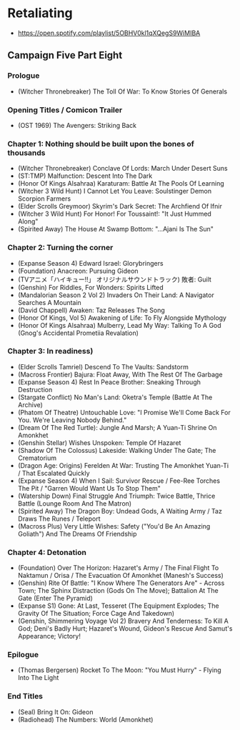 # Retaliating

* https://open.spotify.com/playlist/5OBHV0kl1qXQegS9WiMIBA

## Campaign Five Part Eight
### Prologue

* (Witcher Thronebreaker) The Toll Of War: To Know Stories Of Generals

### Opening Titles / Comicon Trailer

* (OST 1969) The Avengers: Striking Back

### Chapter 1: Nothing should be built upon the bones of thousands

* (Witcher Thronebreaker) Conclave Of Lords: March Under Desert Suns
* (ST:TMP) Malfunction: Descent Into The Dark
* (Honor Of Kings Alsahraa) Karaturam: Battle At The Pools Of Learning
* (Witcher 3 Wild Hunt) I Cannot Let You Leave: Soulstinger Demon Scorpion Farmers
* (Elder Scrolls Greymoor) Skyrim's Dark Secret: The Archfiend Of Ifnir
* (Witcher 3 Wild Hunt) For Honor! For Toussaint!: "It Just Hummed Along"
* (Spirited Away) The House At Swamp Bottom: "...Ajani Is The Sun"

### Chapter 2: Turning the corner

* (Expanse Season 4) Edward Israel: Glorybringers
* (Foundation) Anacreon: Pursuing Gideon
* (TVアニメ「ハイキュー!!」 オリジナルサウンドトラック) 敗者: Guilt
* (Genshin) For Riddles, For Wonders: Spirits Lifted
* (Mandalorian Season 2 Vol 2) Invaders On Their Land: A Navigator Searches A Mountain
* (David Chappell) Awaken: Taz Releases The Song
* (Honor Of Kings, Vol 5) Awakening of Life: To Fly Alongside Mythology
* (Honor Of Kings Alsahraa) Mulberry, Lead My Way: Talking To A God (Gnog's Accidental Prometiia Revalation)

### Chapter 3: In readiness)

* (Elder Scrolls Tamriel) Descend To The Vaults: Sandstorm
* (Macross Frontier) Bajura: Float Away, With The Rest Of The Garbage
* (Expanse Season 4) Rest In Peace Brother: Sneaking Through Destruction
* (Stargate Conflict) No Man's Land: Oketra's Temple (Battle At The Archive)
* (Phatom Of Theatre) Untouchable Love: "I Promise We'll Come Back For You. We're Leaving Nobody Behind."
* (Dream Of The Red Turtle): Jungle And Marsh; A Yuan-Ti Shrine On Amonkhet
* (Genshin Stellar) Wishes Unspoken: Temple Of Hazaret
* (Shadow Of The Colossus) Lakeside: Walking Under The Gate; The Crematorium
* (Dragon Age: Origins) Ferelden At War: Trusting The Amonkhet Yuan-Ti / That Escalated Quickly
* (Expanse Season 4) When I Sail: Survivor Rescue / Fee-Ree Torches The Pit / "Garren Would Want Us To Stop Them"
* (Watership Down) Final Struggle And Triumph: Twice Battle, Thrice Battle (Lounge Room And The Matron)
* (Spirited Away) The Dragon Boy: Undead Gods, A Waiting Army / Taz Draws The Runes / Teleport
* (Macross Plus) Very Little Wishes: Safety ("You'd Be An Amazing Goliath") And The Dreams Of Friendship

### Chapter 4: Detonation

* (Foundation) Over The Horizon: Hazaret's Army / The Final Flight To Naktamun / Orisa / The Evacuation Of Amonkhet (Manesh's Success)
* (Genshin) Rite Of Battle: "I Know Where The Generators Are" - Across Town; The Sphinx Distraction (Gods On The Move); Battalion At The Gate (Enter The Pyramid)
* (Expanse S1) Gone: At Last, Tesseret (The Equipment Explodes; The Gravity Of The Situation; Force Cage And Takedown)
* (Genshin, Shimmering Voyage Vol 2) Bravery And Tenderness: To Kill A God; Deni's Badly Hurt; Hazaret's Wound, Gideon's Rescue And Samut's Appearance; Victory!

### Epilogue

* (Thomas Bergersen) Rocket To The Moon: "You Must Hurry" - Flying Into The Light

### End Titles

* (Seal) Bring It On: Gideon
* (Radiohead) The Numbers: World (Amonkhet)
